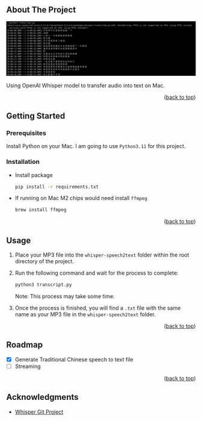 <a name="readme-top"></a>

<!-- 專案簡介 -->
## About The Project

<img src="img/demo.png">

Using OpenAI Whisper model to transfer audio into text on Mac. 

<p align="right">(<a href="#readme-top">back to top</a>)</p>

<!-- GETTING STARTED -->
## Getting Started

### Prerequisites

Install Python on your Mac. I am going to use `Python3.11` for this project.


### Installation

* Install package
  ```sh
  pip install -r requirements.txt
  ```
* If running on Mac M2 chips would need install `ffmpeg` 
    ```sh
    brew install ffmpeg
    ```

<p align="right">(<a href="#readme-top">back to top</a>)</p>

<!-- Additional screenshots, code examples and demos work -->
## Usage

1. Place your MP3 file into the `whisper-speech2text` folder within the root directory of the project.
2. Run the following command and wait for the process to complete:

    ```sh
    python3 transcript.py
    ```

    Note: This process may take some time.

3. Once the process is finished, you will find a `.txt` file with the same name as your MP3 file in the `whisper-speech2text` folder.


<p align="right">(<a href="#readme-top">back to top</a>)</p>

<!-- ROADMAP -->
## Roadmap

- [x] Generate Traditional Chinese speech to text file
- [ ] Streaming 

<p align="right">(<a href="#readme-top">back to top</a>)</p>

<!-- 其他相關資訊 -->
## Acknowledgments

* [Whisper Git Project]([https://file_path](https://github.com/openai/whisper))